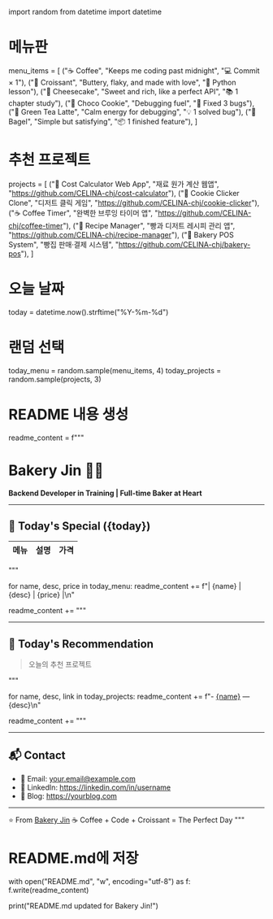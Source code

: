 import random
from datetime import datetime

# 메뉴판
menu_items = [
    ("☕ Coffee", "Keeps me coding past midnight", "💻 Commit × 1"),
    ("🥐 Croissant", "Buttery, flaky, and made with love", "🐍 Python lesson"),
    ("🍰 Cheesecake", "Sweet and rich, like a perfect API", "📚 1 chapter study"),
    ("🍫 Choco Cookie", "Debugging fuel", "🔧 Fixed 3 bugs"),
    ("🍵 Green Tea Latte", "Calm energy for debugging", "💡 1 solved bug"),
    ("🥯 Bagel", "Simple but satisfying", "📦 1 finished feature"),
]

# 추천 프로젝트
projects = [
    ("🍞 Cost Calculator Web App", "재료 원가 계산 웹앱", "https://github.com/CELINA-chj/cost-calculator"),
    ("🍪 Cookie Clicker Clone", "디저트 클릭 게임", "https://github.com/CELINA-chj/cookie-clicker"),
    ("☕ Coffee Timer", "완벽한 브루잉 타이머 앱", "https://github.com/CELINA-chj/coffee-timer"),
    ("🍰 Recipe Manager", "빵과 디저트 레시피 관리 앱", "https://github.com/CELINA-chj/recipe-manager"),
    ("🥖 Bakery POS System", "빵집 판매·결제 시스템", "https://github.com/CELINA-chj/bakery-pos"),
]

# 오늘 날짜
today = datetime.now().strftime("%Y-%m-%d")

# 랜덤 선택
today_menu = random.sample(menu_items, 4)
today_projects = random.sample(projects, 3)

# README 내용 생성
readme_content = f"""
# Bakery Jin 🍞🥐
**Backend Developer in Training | Full-time Baker at Heart**

---

## 📝 Today's Special ({today})
| 메뉴 | 설명 | 가격 |
|------|------|------|
"""

for name, desc, price in today_menu:
    readme_content += f"| {name} | {desc} | {price} |\n"

readme_content += """

---

## 🌟 Today's Recommendation
> 오늘의 추천 프로젝트

"""

for name, desc, link in today_projects:
    readme_content += f"- [{name}]({link}) — {desc}\n"

readme_content += """

---

## 📬 Contact
- 📧 Email: your.email@example.com
- 💼 LinkedIn: https://linkedin.com/in/username
- 📝 Blog: https://yourblog.com

---

⭐️ From [Bakery Jin](https://github.com/CELINA-chj)
☕ Coffee + Code + Croissant = The Perfect Day
"""

# README.md에 저장
with open("README.md", "w", encoding="utf-8") as f:
    f.write(readme_content)

print("README.md updated for Bakery Jin!")

